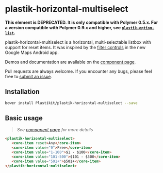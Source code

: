plastik-horizontal-multiselect
============

**This element is DEPRECATED. It is only compatible with Polymer 0.5.x. For a version compatible with Polymer 0.9.x and higher, see [`plastik-option-list`](https://github.com/Plastikit/plastik-option-list).**

plastik-horizontal-multiselect is a horizontal, multi-selectable listbox with support for reset items. It was inspired by the [filter
controls](http://i.imgur.com/kWMxW0X.png) in the new Google Maps Android app.

Demos and documentation are available on the [component page](https://plastikit.github.io/0.5/components/plastik-horizontal-multiselect/).

Pull requests are always welcome. If you encounter any bugs, please feel free to [submit an issue](https://github.com/Plastikit/plastik-horizontal-multiselect/issues/new/).

## Installation

```sh
bower install Plastikit/plastik-horizontal-multiselect --save
```
## Basic usage

 > _See [component page](https://plastikit.github.io/0.5/components/plastik-horizontal-multiselect/) for more details_
 
 ```html
<plastik-horizontal-multiselect>
    <core-item reset>Any</core-item>
    <core-item value="0">Free</core-item>
    <core-item value="1-100">$1 - $100</core-item>
    <core-item value="101-500">$101 - $500</core-item>
    <core-item value="501+">$501+</core-item>
</plastik-horizontal-multiselect>
 ```
